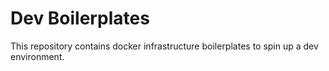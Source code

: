 # Dev Boilerplates

This repository contains docker infrastructure boilerplates to spin up a dev environment.
